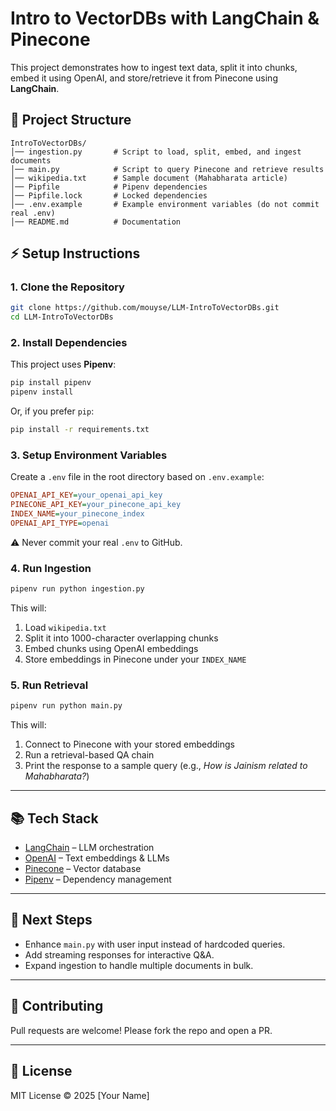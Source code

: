 # Intro to VectorDBs with LangChain & Pinecone

This project demonstrates how to ingest text data, split it into chunks, embed it using OpenAI, and store/retrieve it from Pinecone using **LangChain**.

## 📂 Project Structure

```
IntroToVectorDBs/
│── ingestion.py       # Script to load, split, embed, and ingest documents
│── main.py            # Script to query Pinecone and retrieve results
│── wikipedia.txt      # Sample document (Mahabharata article)
│── Pipfile            # Pipenv dependencies
│── Pipfile.lock       # Locked dependencies
│── .env.example       # Example environment variables (do not commit real .env)
│── README.md          # Documentation
```

## ⚡ Setup Instructions

### 1. Clone the Repository
```bash
git clone https://github.com/mouyse/LLM-IntroToVectorDBs.git
cd LLM-IntroToVectorDBs
```

### 2. Install Dependencies
This project uses **Pipenv**:
```bash
pip install pipenv
pipenv install
```

Or, if you prefer `pip`:
```bash
pip install -r requirements.txt
```

### 3. Setup Environment Variables
Create a `.env` file in the root directory based on `.env.example`:
```ini
OPENAI_API_KEY=your_openai_api_key
PINECONE_API_KEY=your_pinecone_api_key
INDEX_NAME=your_pinecone_index
OPENAI_API_TYPE=openai
```

⚠️ Never commit your real `.env` to GitHub.

### 4. Run Ingestion
```bash
pipenv run python ingestion.py
```

This will:
1. Load `wikipedia.txt`
2. Split it into 1000-character overlapping chunks
3. Embed chunks using OpenAI embeddings
4. Store embeddings in Pinecone under your `INDEX_NAME`

### 5. Run Retrieval
```bash
pipenv run python main.py
```

This will:
1. Connect to Pinecone with your stored embeddings  
2. Run a retrieval-based QA chain  
3. Print the response to a sample query (e.g., *How is Jainism related to Mahabharata?*)  

---

## 📚 Tech Stack
- [LangChain](https://www.langchain.com/) – LLM orchestration  
- [OpenAI](https://platform.openai.com/) – Text embeddings & LLMs  
- [Pinecone](https://www.pinecone.io/) – Vector database  
- [Pipenv](https://pipenv.pypa.io/) – Dependency management  

---

## 🚀 Next Steps
- Enhance `main.py` with user input instead of hardcoded queries.  
- Add streaming responses for interactive Q&A.  
- Expand ingestion to handle multiple documents in bulk.  

---

## 🤝 Contributing
Pull requests are welcome! Please fork the repo and open a PR.

---

## 📜 License
MIT License © 2025 [Your Name]
